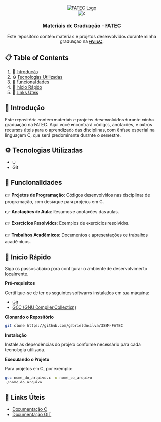 <div align="center">
  <br />
    <a href="https://fatecmm.cps.sp.gov.br/" target="_blank">
      <img src="https://www.fatec.edu.br/images/logo-fatec.png" alt="FATEC Logo">
    </a>
  <br />

  <div>
    <img src="https://img.shields.io/badge/-C-black?style=for-the-badge&logoColor=white&logo=c&color=A8B9CC" alt="c" />
  </div>

  <h3 align="center">Materiais de Graduação - FATEC</h3>

   <div align="center">
     Este repositório contém materiais e projetos desenvolvidos durante minha graduação na <a href="https://fatecmm.cps.sp.gov.br/" target="_blank"><b>FATEC</b></a>.
    </div>
</div>

## 📋 <a name="table">Table of Contents</a>

1. 🤖 [Introdução](#introducao)
2. ⚙️ [Tecnologias Utilizadas](#tecnologias)
3. 🔋 [Funcionalidades](#funcionalidades)
4. 🤸 [Início Rápido](#inicio-rapido)
5. 🔗 [Links Úteis](#links)

## <a name="introducao">🤖 Introdução</a>

Este repositório contém materiais e projetos desenvolvidos durante minha graduação na FATEC. Aqui você encontrará códigos, anotações, e outros recursos úteis para o aprendizado das disciplinas, com ênfase especial na linguagem C, que será predominante durante o semestre.

## <a name="tecnologias">⚙️ Tecnologias Utilizadas</a>

-   C
-   Git

## <a name="funcionalidades">🔋 Funcionalidades</a>

👉 **Projetos de Programação**: Códigos desenvolvidos nas disciplinas de programação, com destaque para projetos em C.

👉 **Anotações de Aula**: Resumos e anotações das aulas.

👉 **Exercícios Resolvidos**: Exemplos de exercícios resolvidos.

👉 **Trabalhos Acadêmicos**: Documentos e apresentações de trabalhos acadêmicos.

## <a name="inicio-rapido">🤸 Início Rápido</a>

Siga os passos abaixo para configurar o ambiente de desenvolvimento localmente.

**Pré-requisitos**

Certifique-se de ter os seguintes softwares instalados em sua máquina:

-   [Git](https://git-scm.com/)
-   [GCC (GNU Compiler Collection)](https://gcc.gnu.org/)

**Clonando o Repositório**

```bash
git clone https://github.com/gabrieldnsilva/3SEM-FATEC
```

**Instalação**

Instale as dependências do projeto conforme necessário para cada tecnologia utilizada.

**Executando o Projeto**

Para projetos em C, por exemplo:

```bash
gcc nome_do_arquivo.c -o nome_do_arquivo
./nome_do_arquivo
```

## <a name="links">🔗 Links Úteis</a>

-   [Documentação C](https://devdocs.io/c/)
-   [Documentação GIT](https://git-scm.com/doc)
